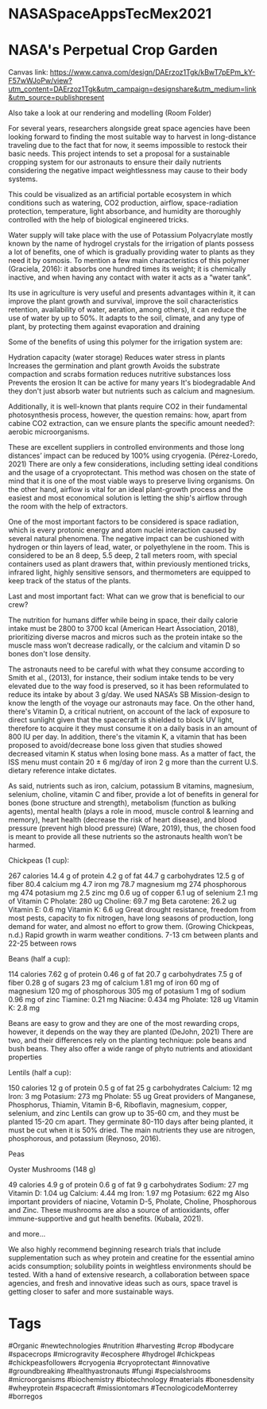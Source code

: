 # NASASpaceAppsTecMex2021
# NASA's Perpetual Crop Garden

Canvas link: https://www.canva.com/design/DAErzoz1Tgk/kBwT7pEPm_kY-F57wWJoPw/view?utm_content=DAErzoz1Tgk&utm_campaign=designshare&utm_medium=link&utm_source=publishpresent

Also take a look at our rendering and modelling (Room Folder)

For several years, researchers alongside great space agencies have been looking forward to finding the most suitable way to harvest in long-distance traveling due to the fact that for now, it seems impossible to restock their basic needs. This project intends to set a proposal for a sustainable cropping system for our astronauts to ensure their daily nutrients considering the negative impact weightlessness may cause to their body systems.

This could be visualized as an artificial portable ecosystem in which conditions such as watering, CO2 production, airflow, space-radiation protection, temperature, light absorbance, and humidity are thoroughly controlled with the help of biological engineered tricks.

Water supply will take place with the use of Potassium Polyacrylate mostly known by the name of hydrogel crystals for the irrigation of plants possess a lot of benefits, one of which is gradually providing water to plants as they need it by osmosis. To mention a few main characteristics of this polymer (Graciela, 2016): it absorbs one hundred times its weight; it is chemically inactive, and when having any contact with water it acts as a “water tank”. 

Its use in agriculture is very useful and presents advantages within it, it can improve the plant growth and survival, improve the soil characteristics retention, availability of water, aeration, among others), it can reduce the use of water by up to 50%. It adapts to the soil, climate, and any type of plant, by protecting them against evaporation and draining

Some of the benefits of using this polymer for the irrigation system are:

Hydration capacity (water storage)
Reduces water stress in plants
Increases the germination and plant growth
Avoids the substrate compaction and scrabs formation
reduces nutritive substances loss
Prevents the erosion
It can be active for many years
It's biodegradable
And they don't just absorb water but nutrients such as calcium and magnesium.

Additionally, it is well-known that plants require CO2 in their fundamental photosynthesis process, however, the question remains: how, apart from cabine CO2 extraction, can we ensure plants the specific amount needed?: aerobic microorganisms.

These are excellent suppliers in controlled environments and those long distances’ impact can be reduced by 100% using cryogenia. (Pérez-Loredo, 2021) There are only a few considerations, including setting ideal conditions and the usage of a cryoprotectant. This method was chosen on the state of mind that it is one of the most viable ways to preserve living organisms. On the other hand, airflow is vital for an ideal plant-growth process and the easiest and most economical solution is letting the ship's airflow through the room with the help of extractors.

One of the most important factors to be considered is space radiation, which is every protonic energy and atom nuclei interaction caused by several natural phenomena. The negative impact can be cushioned with hydrogen or thin layers of lead, water, or polyethylene in the room. This is considered to be an 8 deep, 5.5 deep, 2 tall meters room, with special containers used as plant drawers that, within previously mentioned tricks, infrared light, highly sensitive sensors, and thermometers are equipped to keep track of the status of the plants.

Last and most important fact: What can we grow that is beneficial to our crew? 

The nutrition for humans differ while being in space, their daily calorie intake must be 2800 to 3700 kcal (American Heart Association, 2018), prioritizing diverse macros and micros such as the protein intake so the muscle mass won’t decrease radically, or the calcium and vitamin D so bones don't lose density. 

The astronauts need to be careful with what they consume according to Smith et al., (2013), for instance, their sodium intake tends to be very elevated due to the way food is preserved, so it has been reformulated to reduce its intake by about 3 g/day. We used NASA’s SB Mission-design to know the length of the voyage our astronauts may face. On the other hand, there's Vitamin D, a critical nutrient, on account of the lack of exposure to direct sunlight given that the spacecraft is shielded to block UV light, therefore to acquire it they must consume it on a daily basis in an amount of 800 IU per day. In addition, there's the ​vitamin K, a vitamin that has been proposed to avoid/decrease bone loss given that studies showed decreased vitamin K status when losing bone mass. As a matter of fact, the ISS menu must contain 20 ± 6 mg/day of iron 2 g more than the current U.S. dietary reference intake dictates.

As said, nutrients such as iron, calcium, potassium B vitamins, magnesium, selenium, choline, vitamin C and fiber, provide a lot of benefits in general for bones (bone structure and strength), metabolism (function as bulking agents), mental health (plays a role in mood, muscle control & learning and memory), heart health (decrease the risk of heart disease), and blood pressure (prevent high blood pressure) (Ware, 2019), thus, the chosen food is meant to provide all these nutrients so the astronauts health won’t be harmed.

Chickpeas (1 cup): 

267 calories
14.4 g of protein
4.2 g of fat
44.7 g carbohydrates 
12.5 g of fiber
80.4 calcium mg
4.7 iron mg
78.7 magnesium mg
274 phosphorous mg
474 potasium mg
2.5 zinc mg
0.6 ug of copper
6.1 ug of selenium
2.1 mg of Vitamin C
Pholate: 280 ug
Choline: 69.7 mg
Beta carotene: 26.2 ug
Vitamin E: 0.6 mg
Vitamin K: 6.6 ug
Great drought resistance, freedom from most pests, capacity to fix nitrogen, have long seasons of production, long demand for water, and almost no effort to grow them. (Growing Chickpeas, n.d.)
Rapid growth in warm weather conditions.
7-13 cm between plants and 22-25 between rows

Beans (half a cup):

114 calories
7.62 g of protein
0.46 g of fat
20.7 g carbohydrates
7.5 g of fiber
0.28 g of sugars
23 mg of calcium
1.81 mg of iron
60 mg of magnesium
120 mg of phosphorous
305 mg of potasium
1 mg of sodium
0.96 mg of zinc
Tiamine: 0.21 mg
Niacine: 0.434 mg
Pholate: 128 ug
Vitamin K: 2.8 mg

Beans are easy to grow and they are one of the most rewarding crops, however, it depends on the way they are planted (DeJohn, 2021) There are two, and their differences rely on the planting technique: pole beans and bush beans.
They also offer a wide range of phyto nutrients and atioxidant properties

Lentils (half a cup):

150 calories
12 g of protein
0.5 g of fat
25 g carbohydrates
Calcium: 12 mg
Iron: 3 mg
Potasium: 273 mg
Pholate: 55 ug
Great providers of Manganese, Phosphorus, Thiamin, Vitamin B-6, Riboflavin, magnesium, copper, selenium, and zinc
Lentils can grow up to 35-60 cm, and they must be planted 15-20 cm apart. They germinate 80-110 days after being planted, it must be cut when it is 50% dried. The main nutrients they use are nitrogen, phosphorous, and potassium (Reynoso, 2016).

Peas

Oyster Mushrooms (148 g)

49 calories
4.9 g of protein
0.6 g of fat
9 g carbohydrates
Sodium: 27 mg
Vitamin D: 1.04 ug
Calcium: 4.44 mg
Iron: 1.97 mg
Potasium: 622 mg
Also important providers of niacine, Votamin D-5, Pholate, Choline, Phosphorous and Zinc.
These mushrooms are also a source of antioxidants, offer immune-supportive and gut health benefits. (Kubala, 2021).

and more…

We also highly recommend beginning research trials that include supplementation such as whey protein and creatine for the essential amino acids consumption; solubility points in weightless environments should be tested. With a hand of extensive research, a collaboration between space agencies, and fresh and innovative ideas such as ours, space travel is getting closer to safer and more sustainable ways.

# Tags
#Organic #newtechnologies #nutrition #harvesting #crop #bodycare #spacecrops #microgravity #ecosphere #hydrogel #chickpeas #chickpeasfollowers #cryogenia #cryoprotectant #innovative #groundbreaking #healthyastronauts #fungi #specialshrooms #microorganisms #biochemistry #biotechnology #materials #bonesdensity #wheyprotein #spacecraft #missiontomars #TecnologicodeMonterrey #borregos
